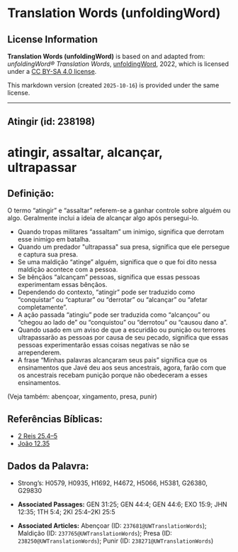 # Translation Words (unfoldingWord)

## License Information

**Translation Words (unfoldingWord)** is based on and adapted from: _unfoldingWord® Translation Words_, [unfoldingWord](https://unfoldingword.org/utw), 2022, which is licensed under a [CC BY-SA 4.0 license](https://creativecommons.org/licenses/by-sa/4.0/legalcode.en).

This markdown version (created `2025-10-16`) is provided under the same license.



--------------------------------

## Atingir (id: 238198)

atingir, assaltar, alcançar, ultrapassar
========================================

Definição:
----------

O termo “atingir” e “assaltar” referem\-se a ganhar controle sobre alguém ou algo. Geralmente inclui a ideia de alcançar algo após persegui\-lo.

* Quando tropas militares “assaltam” um inimigo, significa que derrotam esse inimigo em batalha.
* Quando um predador "ultrapassa" sua presa, significa que ele persegue e captura sua presa.
* Se uma maldição “atinge” alguém, significa que o que foi dito nessa maldição acontece com a pessoa.
* Se bênçãos “alcançam” pessoas, significa que essas pessoas experimentam essas bênçãos.
* Dependendo do contexto, “atingir” pode ser traduzido como “conquistar” ou “capturar” ou “derrotar” ou “alcançar” ou “afetar completamente”.
* A ação passada “atingiu” pode ser traduzida como “alcançou” ou “chegou ao lado de” ou “conquistou” ou “derrotou” ou “causou dano a”.
* Quando usado em um aviso de que a escuridão ou punição ou terrores ultrapassarão as pessoas por causa de seu pecado, significa que essas pessoas experimentarão essas coisas negativas se não se arrependerem.
* A frase “Minhas palavras alcançaram seus pais” significa que os ensinamentos que Javé deu aos seus ancestrais, agora, farão com que os ancestrais recebam punição porque não obedeceram a esses ensinamentos.

(Veja também: abençoar, xingamento, presa, punir)

Referências Bíblicas:
---------------------

* [2 Reis 25\.4–5](https://ref.ly/2Kgs25:4-2Kgs25:5)
* [João 12\.35](https://ref.ly/John12:35)

Dados da Palavra:
-----------------

* Strong’s: H0579, H0935, H1692, H4672, H5066, H5381, G26380, G29830

* **Associated Passages:** GEN 31:25; GEN 44:4; GEN 44:6; EXO 15:9; JHN 12:35; 1TH 5:4; 2KI 25:4–2KI 25:5
* **Associated Articles:** Abençoar (ID: `237681@UWTranslationWords`); Maldição (ID: `237765@UWTranslationWords`); Presa (ID: `238250@UWTranslationWords`); Punir (ID: `238271@UWTranslationWords`)

